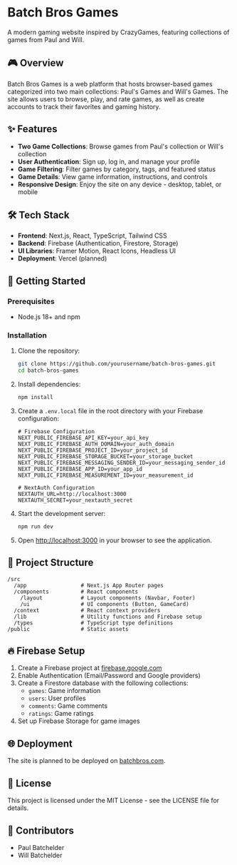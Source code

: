 # Batch Bros Games

A modern gaming website inspired by CrazyGames, featuring collections of games from Paul and Will.

## 🎮 Overview

Batch Bros Games is a web platform that hosts browser-based games categorized into two main collections: Paul's Games and Will's Games. The site allows users to browse, play, and rate games, as well as create accounts to track their favorites and gaming history.

## ✨ Features

- **Two Game Collections**: Browse games from Paul's collection or Will's collection
- **User Authentication**: Sign up, log in, and manage your profile
- **Game Filtering**: Filter games by category, tags, and featured status
- **Game Details**: View game information, instructions, and controls
- **Responsive Design**: Enjoy the site on any device - desktop, tablet, or mobile

## 🛠️ Tech Stack

- **Frontend**: Next.js, React, TypeScript, Tailwind CSS
- **Backend**: Firebase (Authentication, Firestore, Storage)
- **UI Libraries**: Framer Motion, React Icons, Headless UI
- **Deployment**: Vercel (planned)

## 🚀 Getting Started

### Prerequisites

- Node.js 18+ and npm

### Installation

1. Clone the repository:
   ```bash
   git clone https://github.com/yourusername/batch-bros-games.git
   cd batch-bros-games
   ```

2. Install dependencies:
   ```bash
   npm install
   ```

3. Create a `.env.local` file in the root directory with your Firebase configuration:
   ```
   # Firebase Configuration
   NEXT_PUBLIC_FIREBASE_API_KEY=your_api_key
   NEXT_PUBLIC_FIREBASE_AUTH_DOMAIN=your_auth_domain
   NEXT_PUBLIC_FIREBASE_PROJECT_ID=your_project_id
   NEXT_PUBLIC_FIREBASE_STORAGE_BUCKET=your_storage_bucket
   NEXT_PUBLIC_FIREBASE_MESSAGING_SENDER_ID=your_messaging_sender_id
   NEXT_PUBLIC_FIREBASE_APP_ID=your_app_id
   NEXT_PUBLIC_FIREBASE_MEASUREMENT_ID=your_measurement_id

   # NextAuth Configuration
   NEXTAUTH_URL=http://localhost:3000
   NEXTAUTH_SECRET=your_nextauth_secret
   ```

4. Start the development server:
   ```bash
   npm run dev
   ```

5. Open [http://localhost:3000](http://localhost:3000) in your browser to see the application.

## 📁 Project Structure

```
/src
  /app                 # Next.js App Router pages
  /components          # React components
    /layout            # Layout components (Navbar, Footer)
    /ui                # UI components (Button, GameCard)
  /context             # React context providers
  /lib                 # Utility functions and Firebase setup
  /types               # TypeScript type definitions
/public                # Static assets
```

## 🔥 Firebase Setup

1. Create a Firebase project at [firebase.google.com](https://firebase.google.com)
2. Enable Authentication (Email/Password and Google providers)
3. Create a Firestore database with the following collections:
   - `games`: Game information
   - `users`: User profiles
   - `comments`: Game comments
   - `ratings`: Game ratings
4. Set up Firebase Storage for game images

## 🌐 Deployment

The site is planned to be deployed on [batchbros.com](https://batchbros.com).

## 📝 License

This project is licensed under the MIT License - see the LICENSE file for details.

## 👥 Contributors

- Paul Batchelder
- Will Batchelder
